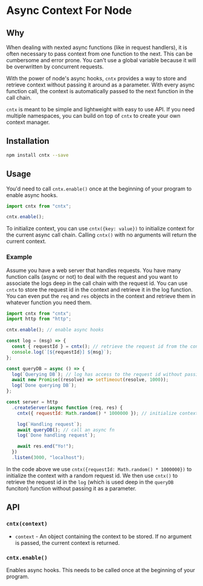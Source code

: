 # Async Context For Node

## Why

When dealing with nexted async functions (like in request handlers), it is often necessary to pass context from one function to the next. This can be cumbersome and error prone. You can't use a global variable because it will be overwritten by concurrent requests.

With the power of node's async hooks, `cntx` provides a way to store and retrieve context without passing it around as a parameter. With every async function call, the context is automatically passed to the next function in the call chain.

`cntx` is meant to be simple and lightweight with easy to use API. If you need multiple namespaces, you can build on top of `cntx` to create your own context manager.

## Installation

```bash
npm install cntx --save
```

## Usage

You'd need to call `cntx.enable()` once at the beginning of your program to enable async hooks.

```js
import cntx from "cntx";

cntx.enable();
```

To initialize context, you can use `cntx({key: value})` to initialize context for the current async call chain.
Calling `cntx()` with no arguments will return the current context.

### Example

Assume you have a web server that handles requests. You have many function calls (async or not) to deal with the request and you want to associate the logs deep in the call chain with the request id. You can use `cntx` to store the request id in the context and retrieve it in the log function. You can even put the `req` and `res` objects in the context and retrieve them in whatever function you need them.

```js
import cntx from "cntx";
import http from "http";

cntx.enable(); // enable async hooks

const log = (msg) => {
  const { requestId } = cntx(); // retrieve the request id from the context
  console.log(`[${requestId}] ${msg}`);
};

const queryDB = async () => {
  log(`Querying DB`); // log has access to the request id without passing it as a parameter
  await new Promise((resolve) => setTimeout(resolve, 1000));
  log(`Done querying DB`);
};

const server = http
  .createServer(async function (req, res) {
    cntx({ requestId: Math.random() * 1000000 }); // initialize context with request id

    log(`Handling request`);
    await queryDB(); // call an async fn
    log(`Done handling request`);

    await res.end("Yo!");
  })
  .listen(3000, "localhost");
```

In the code above we use `cntx({requestId: Math.random() * 1000000})` to initialize the context with a random request id. We then use `cntx()` to retrieve the request id in the `log` (which is used deep in the `queryDB` funciton) function without passing it as a parameter.

## API

### `cntx(context)`

- `context` - An object containing the context to be stored. If no argument is passed, the current context is returned.

### `cntx.enable()`

Enables async hooks. This needs to be called once at the beginning of your program.
